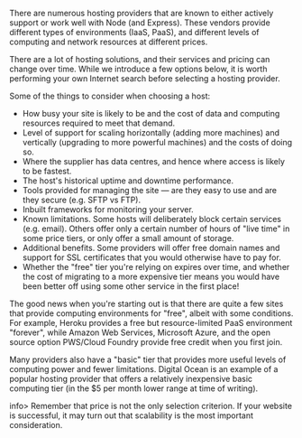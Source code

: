 There are numerous hosting providers that are known to either actively support or work well with Node (and Express). These vendors provide different types of environments (IaaS, PaaS), and different levels of computing and network resources at different prices.

There are a lot of hosting solutions, and their services and pricing can change over time. While we introduce a few options below, it is worth performing your own Internet search before selecting a hosting provider.

Some of the things to consider when choosing a host:

* How busy your site is likely to be and the cost of data and computing resources required to meet that demand.
* Level of support for scaling horizontally (adding more machines) and vertically (upgrading to more powerful machines) and the costs of doing so.
* Where the supplier has data centres, and hence where access is likely to be fastest.
* The host's historical uptime and downtime performance.
* Tools provided for managing the site — are they easy to use and are they secure (e.g. SFTP vs FTP).
* Inbuilt frameworks for monitoring your server.
* Known limitations. Some hosts will deliberately block certain services (e.g. email). Others offer only a certain number of hours of "live time" in some price tiers, or only offer a small amount of storage.
* Additional benefits. Some providers will offer free domain names and support for SSL certificates that you would otherwise have to pay for.
* Whether the "free" tier you're relying on expires over time, and whether the cost of migrating to a more expensive tier means you would have been better off using some other service in the first place!

The good news when you're starting out is that there are quite a few sites that provide computing environments for "free", albeit with some conditions. For example, Heroku provides a free but resource-limited PaaS environment "forever", while Amazon Web Services, Microsoft Azure, and the open source option PWS/Cloud Foundry provide free credit when you first join.

Many providers also have a "basic" tier that provides more useful levels of computing power and fewer limitations. Digital Ocean is an example of a popular hosting provider that offers a relatively inexpensive basic computing tier (in the $5 per month lower range at time of writing).

info> Remember that price is not the only selection criterion. If your website is successful, it may turn out that scalability is the most important consideration.
